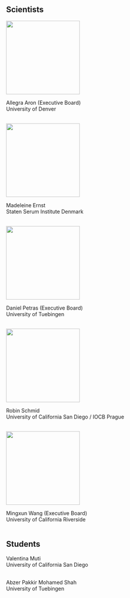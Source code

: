 ## Scientists


<img src="https://pbs.twimg.com/profile_images/1480201579005239299/q2pTI8uq_400x400.jpg" width="200" height="200">

Allegra Aron (Executive Board)\
University of Denver
<br/>
<br/>



<img src="https://pbs.twimg.com/profile_images/1143849303196209153/iuW3RS4Z_400x400.png" width="200" height="200">

Madeleine Ernst\
Staten Serum Institute Denmark
<br/>
<br/>



<img src="https://uni-tuebingen.de/fileadmin/_processed_/1/1/csm_Petras_quadratisch_22afdc16ba.jpg" width="200" height="200">

Daniel Petras (Executive Board)\
University of Tuebingen
<br/>
<br/>



<img src="https://avatars.githubusercontent.com/u/10366914?v=4" width="200" height="200">

Robin Schmid\
University of California San Diego / IOCB Prague
<br/>
<br/>



<img src="https://pbs.twimg.com/profile_images/1261319138967879680/cOrZRe5G_400x400.jpg" width="200" height="200">

Mingxun Wang (Executive Board)\
University of California Riverside
<br/>
<br/>




## Students


Valentina Muti\
University of California San Diego
<br/>
<br/>


Abzer Pakkir Mohamed Shah\
University of Tuebingen

